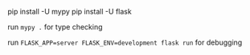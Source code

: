 pip install -U mypy
pip install -U flask 

run `mypy .` for type checking

run `FLASK_APP=server FLASK_ENV=development flask run` for debugging

